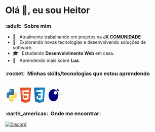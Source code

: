 <h1>Olá 👋, eu sou Heitor</h1>

<h3> :adult: &nbsp;Sobre mim </h3>

- 🔭 &nbsp; Atualmente trabalhando em projetos na [**JK COMUNIDADE**](https://github.com/JK-COMUNIDADE)
- 🤔 &nbsp; Explorando novas tecnologias e desenvolvendo soluções de software.
- 🎓 &nbsp; Estudando **Desenvolvimento Web** em casa.
- 🌱 &nbsp; Aprendendo mais sobre **Lua**.

<h3> :rocket: &nbsp;Minhas skills/tecnologias que estou aprendendo </h3>

</div>
<div style="display: inline_block"><br>
  <img align="center" alt="Rafa-Js" height="50" width="40" src="https://raw.githubusercontent.com/devicons/devicon/master/icons/python/python-original.svg">
  <img align="center" alt="Rafa-HTML" height="50" width="40" src="https://raw.githubusercontent.com/devicons/devicon/master/icons/html5/html5-original.svg">
  <img align="center" alt="Rafa-CSS" height="50" width="40" src="https://raw.githubusercontent.com/devicons/devicon/master/icons/css3/css3-original.svg">
  <img align="center" alt="Rafa-Lua" height="50" width="40" src="https://raw.githubusercontent.com/devicons/devicon/master/icons/lua/lua-original.svg"
<img align="right" alt="Rafa-pic" height="150" style="border-radius:50px;"

 
</div>

<h3> :earth_americas: &nbsp;Onde me encontrar: </h3> 

  [![Discord](https://img.shields.io/badge/Discord-7289DA?style=for-the-badge&logo=discord&logoColor=white)](https://discord.gg/58bXZhA7UX)
  
</p>


